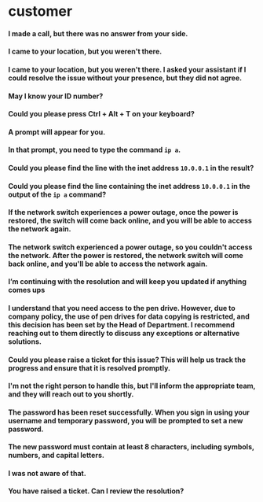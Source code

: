 # customer

#### I made a call, but there was no answer from your side.
#### I came to your location, but you weren't there.
#### I came to your location, but you weren't there. I asked your assistant if I could resolve the issue without your presence, but they did not agree.
#### May I know your ID number?
#### Could you please press Ctrl + Alt + T on your keyboard?
#### A prompt will appear for you.
#### In that prompt, you need to type the command `ip a`.
#### Could you please find the line with the inet address `10.0.0.1` in the result?
#### Could you please find the line containing the inet address `10.0.0.1` in the output of the `ip a` command?
#### If the network switch experiences a power outage, once the power is restored, the switch will come back online, and you will be able to access the network again.
#### The network switch experienced a power outage, so you couldn't access the network. After the power is restored, the network switch will come back online, and you'll be able to access the network again.
#### I’m continuing with the resolution and will keep you updated if anything comes ups
#### I understand that you need access to the pen drive. However, due to company policy, the use of pen drives for data copying is restricted, and this decision has been set by the Head of Department. I recommend reaching out to them directly to discuss any exceptions or alternative solutions.
#### Could you please raise a ticket for this issue? This will help us track the progress and ensure that it is resolved promptly.
#### I'm not the right person to handle this, but I'll inform the appropriate team, and they will reach out to you shortly.
#### The password has been reset successfully. When you sign in using your username and temporary password, you will be prompted to set a new password.
#### The new password must contain at least 8 characters, including symbols, numbers, and capital letters.
####
#### I was not aware of that.
#### You have raised a ticket. Can I review the resolution?
###
###
###
###
###
###
###
###
